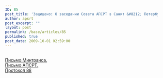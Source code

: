 ```yaml
---
ID: 85
post_title: 'Защищено: О заседании Совета АПСРТ в Санкт &#8212; Петербурге 23.09.09г.'
author: apsrt
post_excerpt: ""
layout: post
permalink: /base/articles/85
published: true
post_date: 2009-10-01 02:59:00
---
```

<br />
<a href="http://www.apsrt.ru/docs/pismo.doc">Письмо Минтранса.</a><br />
<a href="http://www.apsrt.ru/docs/kliavinu.doc">Письмо АПСРТ.</a><br />
<a href="http://www.apsrt.ru/docs/protokol.doc">Протокол 88</a><br />